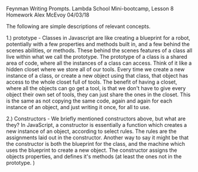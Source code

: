 Feynman Writing Prompts.
Lambda School Mini-bootcamp, Lesson 8 Homework
Alex McEvoy
04/03/18


The following are simple descriptions of relevant concepts.

1.) prototype - Classes in Javascript are like creating a blueprint for a robot, potentially with a few properties and methods built in, and a few behind the scenes abilities, or methods. These behind the scenes features of a class all live within what we call the prototype. The prototype of a class is a shared area of code, where all the instances of a class can access. Think of it like a hidden closet where we store all of our tools. Every time we create a new instance of a class, or create a new object using that class, that object has access to the whole closet full of tools. The benefit of having a closet, where all the objects can go get a tool, is that we don't have to give every object their own set of tools, they can just share the ones in the closet. This is the same as not copying the same code, again and again for each instance of an object, and just writing it once, for all to use.

2.) Constructors - We briefly mentioned constructors above, but what are they? In JavaScript, a constructor is essentially a function which creates a new instance of an object, according to select rules. The rules are the assignments laid out in the constructor. Another way to say it might be that the constructor is both the blueprint for the class, and the machine which uses the blueprint to create a new object. The constructor assigns the objects properties, and defines it's methods (at least the ones not in the prototype. )
